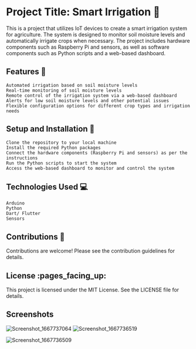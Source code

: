 # Project Title: Smart Irrigation :seedling:

This is a project that utilizes IoT devices to create a smart irrigation system for agriculture. The system is designed to monitor soil moisture levels and automatically irrigate crops when necessary. The project includes hardware components such as Raspberry Pi and sensors, as well as software components such as Python scripts and a web-based dashboard.
## Features :rocket:

    Automated irrigation based on soil moisture levels
    Real-time monitoring of soil moisture levels
    Remote control of the irrigation system via a web-based dashboard
    Alerts for low soil moisture levels and other potential issues
    Flexible configuration options for different crop types and irrigation needs

## Setup and Installation :wrench:

    Clone the repository to your local machine
    Install the required Python packages
    Connect the hardware components (Raspberry Pi and sensors) as per the instructions
    Run the Python scripts to start the system
    Access the web-based dashboard to monitor and control the system

## Technologies Used :computer:

    Arduino
    Python
    Dart/ Flutter
    Sensors

## Contributions :raised_hands:

Contributions are welcome! Please see the contribution guidelines for details.
## License :pages_facing_up:

This project is licensed under the MIT License. See the LICENSE file for details.

## Screenshots
![Screenshot_1667737064](https://user-images.githubusercontent.com/78250384/200170355-095b52dc-db48-4f6b-b2da-b73153ff7560.png)
![Screenshot_1667736519](https://user-images.githubusercontent.com/78250384/200170396-ad6c624d-a895-437d-8956-e68db9ea6604.png)

![Screenshot_1667736509](https://user-images.githubusercontent.com/78250384/200170107-9f0f4d8f-6e48-4b91-befc-8cf073d5607a.png)
